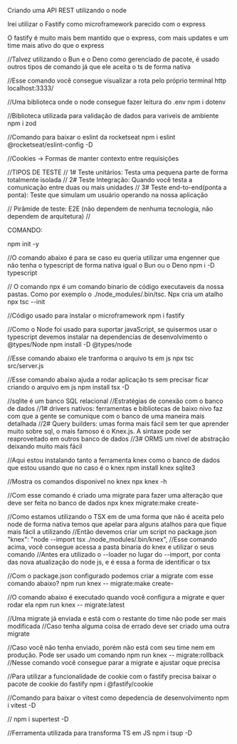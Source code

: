 Criando uma API REST utilizando o node 

Irei utilizar o Fastify como microframework parecido com o express

O fastify é muito mais bem mantido que o express, com mais updates e um time mais ativo do que o express

//Talvez utilizando o Bun e o Deno como gerenciado de pacote, é usado outros tipos de comando já que ele aceita o ts de forma nativa

//Esse comando você consegue visualizar a rota pelo próprio terminal
http localhost:3333/

//Uma biblioteca onde o node consegue fazer leitura do .env
npm i dotenv 


//Biblioteca utilizada para validação de dados para variveis de ambiente
npm i zod   


//Comando para baixar o eslint da rocketseat
npm i eslint @rocketseat/eslint-config -D 


//Cookies -> Formas de manter contexto entre requisições




//TIPOS DE TESTE
// 1# Teste unitários: Testa uma pequena parte de forma totalmente isolada
// 2# Teste Integração: Quando você testa a comunicação entre duas ou mais unidades
// 3# Teste end-to-end(ponta a ponta): Teste que simulam um usuário operando na nossa aplicação 


// Pirâmide de teste: E2E (não dependem de nenhuma tecnologia, não dependem de arquitetura)
// 











COMANDO:

npm init -y

//O comando abaixo é para se caso eu queria utilizar uma engenner que não tenha o typescript de forma nativa igual o Bun ou o Deno 
npm i -D typescript 

// O comando npx é um comando binario de código executaveis da nossa pastas. Como por exemplo o ./node_modules/.bin/tsc. Npx cria um atalho
npx tsc --init     


//Código usado para instalar o microframework
npm i fastify 

//Como o Node foi usado para suportar javaScript, se quisermos usar o typescript devemos instalar na dependencias de desenvolvimento o @types/Node
npm install -D @types/node 

//Esse comando abaixo ele tranforma o arquivo ts em js
npx tsc src/server.js


//Esse comando abaixo ajuda a rodar aplicação ts sem precisar ficar criando o arquivo em js
npm install tsx -D



//sqlite é um banco SQL relacional 
//Estratégias de conexão com o banco de dados 
//1# drivers nativos: ferramentas e bibliotecas de baixo nivo faz com que a gente se comunique com o banco de uma maneira mais detalhada
//2# Query builders: umas forma mais fácil sem ter que aprender muito sobre sql, o mais famoso é o Knex.js. A sintaxe pode ser reaproveitado em outros banco de dados
//3# ORMS um nivel de abstração deixando muito mais fácil




//Aqui estou instalando tanto a ferramenta knex como o banco de dados que estou usando que no caso é o knex
npm install knex sqlite3


//Mostra os comandos disponivel no knex
npx knex -h 

//Com esse comando é criado uma migrate para fazer uma alteração que deve ser feita no banco de dados
npx knex migrate:make create-<nomedamigrate>


//Como estamos utilizando o TSX em de uma forma que não é aceita pelo node de forma nativa temos que apelar para alguns atalhos para que fique mais fácil a utilizando
//Então devemos criar um script no package.json
  "knex": "node --import tsx ./node_modules/.bin/knex",
//Esse comando acima, você consegue acessa a pasta binaria do knex e utilizar o seus comando
//Antes era utilizado o --loader no lugar do --import, por conta das nova atualização do node js, e é essa a forma de identificar o tsx

//Com o package.json configurado podemos criar a migrate com esse comando abaixo?
npm run knex -- migrate:make create-<nomedamigrate>


//O comando abaixo é executado quando você configura a migrate e quer rodar ela
npm run knex -- migrate:latest        


//Uma migrate já enviada e está com o restante do time não pode ser mais modificada
//Caso tenha alguma coisa de errado deve ser criado uma outra migrate 

//Caso você não tenha enviado, porém não está com seu time nem em produção. Pode ser usado um comando 
npm run knex -- migrate:rollback
//Nesse comando você consegue parar a migrate e ajustar oque precisa


//Para utilizar a funcionalidade de cookie com o fastify precisa baixar o pacote de cookie do fastify
npm i @fastify/cookie


//Comando para baixar o vitest como depedencia de desenvolvimento
npm i vitest -D    

//
npm i supertest -D 

//Ferramenta utilizada para transforma TS em JS
npm i tsup -D

